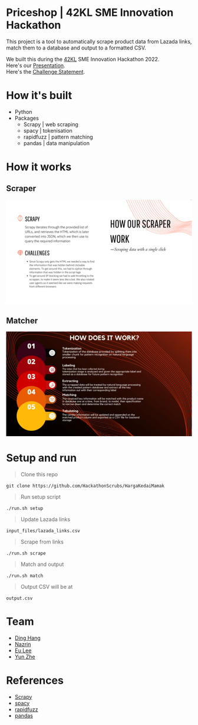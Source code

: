 # Priceshop | 42KL SME Innovation Hackathon
This project is a tool to automatically scrape product data from Lazada links, match them to a database and output to a formatted CSV. <br>

We built this during the [42KL](https://42kl.edu.my/) SME Innovation Hackathon 2022. <br>
Here's our [Presentation](content_files/presentation.pdf). <br>
Here's the [Challenge Statement](content_files/PriceShop.pdf). <br>

# How it's built
- Python
- Packages
	- Scrapy | web scraping
	- spacy | tokenisation
	- rapidfuzz | pattern matching
	- pandas | data manipulation

# How it works
## Scraper
<img src="content_files/scraper.png">

## Matcher
<img src="content_files/matcher.png">

# Setup and run
> Clone this repo
```
git clone https://github.com/HackathonScrubs/HargaKedaiMamak
```

> Run setup script
```
./run.sh setup
```

> Update Lazada links
```
input_files/lazada_links.csv
```

> Scrape from links
```
./run.sh scrape
```

> Match and output
```
./run.sh match
```

> Output CSV will be at
```
output.csv
```

# Team
- [Ding Hang](https://github.com/Hanswong42) <br>
- [Nazrin](https://github.com/nazrinshahaf) <br>
- [Eu Lee](https://github.com/42EuLee) <br>
- [Yun Zhe](https://github.com/hooyunzhe) <br>

# References
- [Scrapy](https://docs.scrapy.org/en/latest/)
- [spacy](https://spacy.io/api/doc)
- [rapidfuzz](https://maxbachmann.github.io/RapidFuzz/)
- [pandas](https://pandas.pydata.org/docs/)
